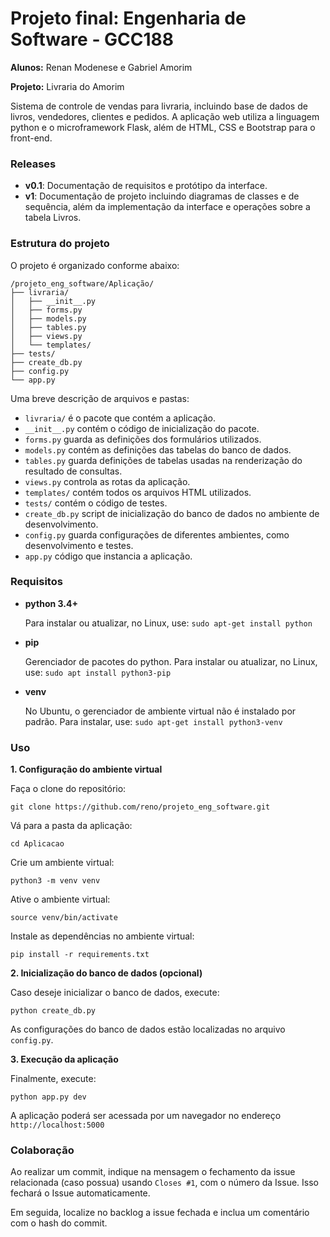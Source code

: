 # Projeto final: Engenharia de Software - GCC188

**Alunos:** Renan Modenese e Gabriel Amorim

**Projeto:** Livraria do Amorim

Sistema de controle de vendas para livraria, incluindo base de dados de livros, vendedores, clientes e pedidos. A aplicação web utiliza a linguagem python e o microframework Flask, além de HTML, CSS e Bootstrap para o front-end.


### Releases

*  **v0.1**: Documentação de requisitos e protótipo da interface.
* **v1**: Documentação de projeto incluindo diagramas de classes e de sequência, além da implementação da interface e operações sobre a tabela Livros. 


### Estrutura do projeto

O projeto é organizado conforme abaixo:

```
/projeto_eng_software/Aplicação/
├── livraria/
│   ├── __init__.py
│   ├── forms.py
│   ├── models.py
│   ├── tables.py
│   ├── views.py
│   └── templates/
├── tests/
├── create_db.py
├── config.py
└── app.py 
```

Uma breve descrição de arquivos e pastas:

* `livraria/` é o pacote que contém a aplicação.
* `__init__.py` contém o código de inicialização do pacote. 
* `forms.py` guarda as definições dos formulários utilizados.
* `models.py` contém as definições das tabelas do banco de dados.
* `tables.py` guarda definições de tabelas usadas na renderização do resultado de consultas.
* `views.py` controla as rotas da aplicação.
* `templates/` contém todos os arquivos HTML utilizados.
* `tests/` contém o código de testes.
* `create_db.py` script de inicialização do banco de dados no ambiente de desenvolvimento.
* `config.py` guarda configurações de diferentes ambientes, como desenvolvimento e testes.
* `app.py` código que instancia a aplicação.


### Requisitos

* **python 3.4+**

  Para instalar ou atualizar, no Linux, use: `sudo apt-get install python`
  
* **pip**

  Gerenciador de pacotes do python. Para instalar ou atualizar, no Linux, use: `sudo apt install python3-pip`

* **venv**

  No Ubuntu, o gerenciador de ambiente virtual não é instalado por padrão. Para instalar, use: `sudo apt-get install python3-venv`


### Uso

**1. Configuração do ambiente virtual**

Faça o clone do repositório:

`git clone https://github.com/reno/projeto_eng_software.git`

Vá para a pasta da aplicação:

`cd Aplicacao`

Crie um ambiente virtual:

`python3 -m venv venv`

Ative o ambiente virtual:

`source venv/bin/activate`

Instale as dependências no ambiente virtual:

`pip install -r requirements.txt`


**2. Inicialização do banco de dados (opcional)**

Caso deseje inicializar o banco de dados, execute:

`python create_db.py`

As configurações do banco de dados estão localizadas no arquivo `config.py`.


**3. Execução da aplicação**

Finalmente, execute:

`python app.py dev`

A aplicação poderá ser acessada por um navegador no endereço `http://localhost:5000`


### Colaboração

Ao realizar um commit, indique na mensagem o fechamento da issue relacionada (caso possua) usando `Closes #1`, com o número da Issue. Isso fechará o Issue automaticamente.

Em seguida, localize no backlog a issue fechada  e inclua um comentário com o hash do commit.
